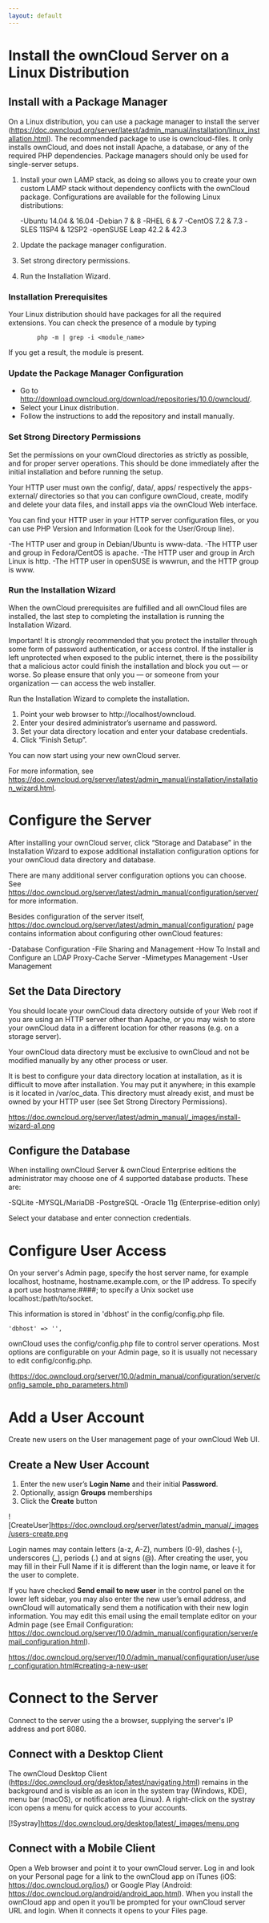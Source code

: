 ```yaml
---
layout: default
---
```


# Install the ownCloud Server on a Linux Distribution

## Install with a Package Manager
On a Linux distribution, you can use a package manager to install the server (https://doc.owncloud.org/server/latest/admin_manual/installation/linux_installation.html). The recommended package to use is owncloud-files. It only installs ownCloud, and does not install Apache, a database, or any of the required PHP dependencies. Package managers should only be used for single-server setups.

1. Install your own LAMP stack, as doing so allows you to create your own custom LAMP stack without dependency conflicts with the ownCloud package. Configurations are available for the following Linux distributions:

    -Ubuntu 14.04 & 16.04
    -Debian 7 & 8
    -RHEL 6 & 7
    -CentOS 7.2 & 7.3
    -SLES 11SP4 & 12SP2
    -openSUSE Leap 42.2 & 42.3

2. Update the package manager configuration.
3. Set strong directory permissions.
4. Run the Installation Wizard.

### Installation Prerequisites

Your Linux distribution should have packages for all the required extensions. You can check the presence of a module by typing 

            php -m | grep -i <module_name>
            
If you get a result, the module is present.

### Update the Package Manager Configuration

- Go to http://download.owncloud.org/download/repositories/10.0/owncloud/.
- Select your Linux distribution.
- Follow the instructions to add the repository and install manually.

### Set Strong Directory Permissions

Set the permissions on your ownCloud directories as strictly as possible, and for proper server operations. This should be done immediately after the initial installation and before running the setup.

Your HTTP user must own the config/, data/, apps/ respectively the apps-external/ directories so that you can configure ownCloud, create, modify and delete your data files, and install apps via the ownCloud Web interface.

You can find your HTTP user in your HTTP server configuration files, or you can use PHP Version and Information (Look for the User/Group line).

   -The HTTP user and group in Debian/Ubuntu is www-data.
   -The HTTP user and group in Fedora/CentOS is apache.
   -The HTTP user and group in Arch Linux is http.
   -The HTTP user in openSUSE is wwwrun, and the HTTP group is www.

### Run the Installation Wizard

When the ownCloud prerequisites are fulfilled and all ownCloud files are installed, the last step to completing the installation is running the Installation Wizard.

Important! It is strongly recommended that you protect the installer through some form of password authentication, or access control. If the installer is left unprotected when exposed to the public internet, there is the possibility that a malicious actor could finish the installation and block you out — or worse. So please ensure that only you — or someone from your organization — can access the web installer.

Run the Installation Wizard to complete the installation. 

   1. Point your web browser to http://localhost/owncloud.
   2. Enter your desired administrator’s username and password.
   3. Set your data directory location and enter your database credentials.
   4. Click “Finish Setup”.

  You can now start using your new ownCloud server.

For more information, see https://doc.owncloud.org/server/latest/admin_manual/installation/installation_wizard.html.


# Configure the Server

After installing your ownCloud server, click “Storage and Database” in the Installation Wizard to expose additional installation configuration options for your ownCloud data directory and database.

There are many additional server configuration options you can choose. See https://doc.owncloud.org/server/latest/admin_manual/configuration/server/ for more information.

Besides configuration of the server itself, https://doc.owncloud.org/server/latest/admin_manual/configuration/ page contains information about configuring other ownCloud features:

   -Database Configuration
   -File Sharing and Management
   -How To Install and Configure an LDAP Proxy-Cache Server
   -Mimetypes Management
   -User Management


## Set the Data Directory

You should locate your ownCloud data directory outside of your Web root if you are using an HTTP server other than Apache, or you may wish to store your ownCloud data in a different location for other reasons (e.g. on a storage server).

Your ownCloud data directory must be exclusive to ownCloud and not be modified manually by any other process or user.

It is best to configure your data directory location at installation, as it is difficult to move after installation. You may put it anywhere; in this example is it located in /var/oc_data. This directory must already exist, and must be owned by your HTTP user (see Set Strong Directory Permissions).

https://doc.owncloud.org/server/latest/admin_manual/_images/install-wizard-a1.png

## Configure the Database

When installing ownCloud Server & ownCloud Enterprise editions the administrator may choose one of 4 supported database products. These are:

   -SQLite
   -MYSQL/MariaDB
   -PostgreSQL
   -Oracle 11g (Enterprise-edition only)

Select your database and enter connection credentials.

# Configure User Access

On your server's Admin page, specify the host server name, for example localhost, hostname, hostname.example.com, or the IP address. To specify a port use hostname:####; to specify a Unix socket use localhost:/path/to/socket.

This information is stored in 'dbhost' in the  config/config.php file.

    'dbhost' => '',

ownCloud uses the config/config.php file to control server operations. Most options are configurable on your Admin page, so it is usually not necessary to edit config/config.php.

(https://doc.owncloud.org/server/10.0/admin_manual/configuration/server/config_sample_php_parameters.html)

# Add a User Account

Create new users on the User management page of your ownCloud Web UI.

## Create a New User Account

   1. Enter the new user’s __Login Name__ and their initial __Password__.
   2. Optionally, assign __Groups__ memberships
   3. Click the __Create__ button

![CreateUser]https://doc.owncloud.org/server/latest/admin_manual/_images/users-create.png

Login names may contain letters (a-z, A-Z), numbers (0-9), dashes (-), underscores (\_), periods (.) and at signs (@). After creating the user, you may fill in their Full Name if it is different than the login name, or leave it for the user to complete.

If you have checked __Send email to new user__ in the control panel on the lower left sidebar, you may also enter the new user’s email address, and ownCloud will automatically send them a notification with their new login information. You may edit this email using the email template editor on your Admin page (see Email Configuration: https://doc.owncloud.org/server/10.0/admin_manual/configuration/server/email_configuration.html).

https://doc.owncloud.org/server/10.0/admin_manual/configuration/user/user_configuration.html#creating-a-new-user

# Connect to the Server

Connect to the server using the a browser, supplying the server's IP address and port 8080.

## Connect with a Desktop Client

The ownCloud Desktop Client (https://doc.owncloud.org/desktop/latest/navigating.html) remains in the background and is visible as an icon in the system tray (Windows, KDE), menu bar (macOS), or notification area (Linux). A right-click on the systray icon opens a menu for quick access to your accounts.

[!Systray]https://doc.owncloud.org/desktop/latest/_images/menu.png

## Connect with a Mobile Client

Open a Web browser and point it to your ownCloud server. Log in and look on your Personal page for a link to the ownCloud app on iTunes (iOS: https://doc.owncloud.org/ios/) or Google Play (Android: https://doc.owncloud.org/android/android_app.html). When you install the ownCloud app and open it you’ll be prompted for your ownCloud server URL and login. When it connects it opens to your Files page.

